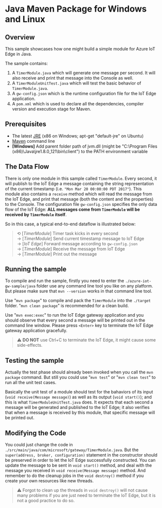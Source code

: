 # Java Maven Package for Windows and Linux

## Overview

This sample showcases how one might build a simple module for Azure IoT Edge in Java.

The sample contains:
1. A `TimerModule.java` which will generate one message per second. It will also receive and print that message into the Console as well.
2. A `TimerModuleUnitTest.java` which will test the basic behavior of `TimerModule.java`.
3. A `gw-config.json` which is the runtime configuration file for the IoT Edge application.
4. A `pom.xml` which is used to declare all the dependencies, compiler version and execution stage for Maven.

## Prerequisites

* The latest [JRE](http://www.oracle.com/technetwork/java/javase/downloads/jre8-downloads-2133155.html) (x86 on Windows; apt-get "default-jre" on Ubuntu)
* [Maven](https://maven.apache.org/install.html) command line
* **[Windows]** Add parent folder path of jvm.dll (might be "C:\Program Files (x86)\Java\jre1.8.0_121\bin\client") to the PATH environment variable

## The Data Flow
There is only one module in this sample called `TimerModule`. Every second, it will publish to the IoT Edge a message containing the string representation of the current timestamp (i.e. `"Mon Mar 20 00:00:00 PDT 2017"`). This module also contains a `receive` method which will read the message from the IoT Edge, and print that message (both the content and the properties) to the Console. The configuration file `gw-config.json` specifies the only data flow of the IoT Edge: **ALL messages come from `TimerModule` will be received by `TimerModule` itself**.

So in this case, a typical end-to-end dataflow is illustrated below:

> ⟲ [*TimerModule*] Timer task kicks in every second <br />
  → [*TimerModule*] Send current timestamp message to IoT Edge <br />
  → [*IoT Edge*] Forward message according to `gw-config.json` <br />
  → [*TimerModule*] Receive the message from IoT Edge <br />
  → [*TimerModule*] Print out the message

## Running the sample

To compile and run the sample, firstly you need to enter the `./azure-iot-gw-sample/java` folder use any command line tool you like on any platform. But please make sure that `mvn --version` works in that command line tool.

Use "`mvn package`" to compile and pack the `TimerModule` into the `./target` folder. "`mvn clean package`" is recommended for a clean build.

Use "`mvn exec:exec`" to run the IoT Edge gateway application and you should observe that every second a message will be printed out in the command line window. Please press `<Enter>` key to terminate the IoT Edge gateway application gracefully.

> ⚠ **DO NOT** use Ctrl+C to terminate the IoT Edge, it might cause some side-effects.

## Testing the sample

Actually the test phase should already been invoked when you call the `mvn package` command. But still you could use "`mvn test`" or "`mvn clean test`" to run all the unit test cases.

Basically the unit test of a module should test for the bahaviors of its input (`void receive(Message message)`) as well as its output (`void start()`); and this is what `TimerModuleUnitTest.java` does. It expects that each second a message will be generated and published to the IoT Edge; it also verifies that when a message is received by this module, that specific message will be printed out.

## Modifying the Code

You could just change the code in `./src/main/java/com/microsoft/gateway/TimerModule.java`. But the `super(address, broker, configuration)` statement in the constructor should be preserved in order to let the IoT Edge successfully constructed. You can update the message to be sent in `void start()` method, and deal with the message you received in `void receive(Message message)` method. And remember to do the cleanup jobs in the `void destroy()` method if you create your own resources like new threads.

> ⚠ Forgot to clean up the threads in `void destroy()` will not cause many problems if you are just need to terminate the IoT Edge, but it is not a good practice to do so.
